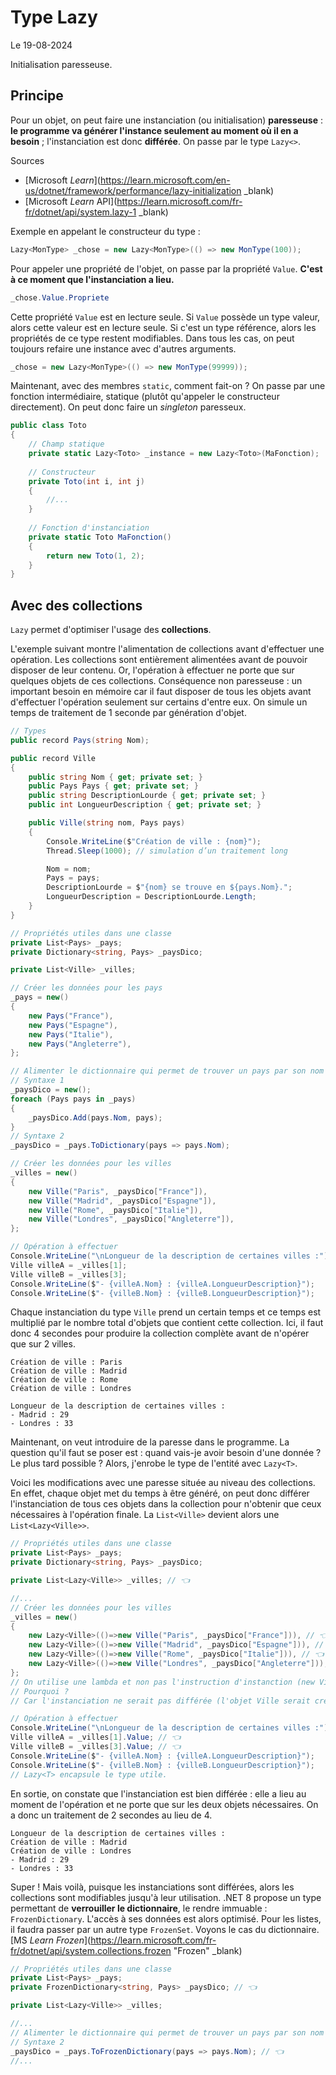 # Type Lazy

Le 19-08-2024

Initialisation paresseuse. 

## Principe

Pour un objet, on peut faire une instanciation (ou initialisation) **paresseuse** : **le programme va générer l'instance seulement au moment où il en a besoin** ; l'instanciation est donc **différée**. On passe par le type `Lazy<>`. 

Sources
- [Microsoft *Learn*](https://learn.microsoft.com/en-us/dotnet/framework/performance/lazy-initialization _blank)
- [Microsoft *Learn* API](https://learn.microsoft.com/fr-fr/dotnet/api/system.lazy-1 _blank)

Exemple en appelant le constructeur du type :

```C#
Lazy<MonType> _chose = new Lazy<MonType>(() => new MonType(100));
```

Pour appeler une propriété de l'objet, on passe par la propriété `Value`. **C'est à ce moment que l'instanciation a lieu.**

```C#
_chose.Value.Propriete
```

Cette propriété `Value` est en lecture seule. Si `Value` possède un type valeur, alors cette valeur est en lecture seule. Si c'est un type référence, alors les propriétés de ce type restent modifiables. Dans tous les cas, on peut toujours refaire une instance avec d'autres arguments.

```C#
_chose = new Lazy<MonType>(() => new MonType(99999));
```

Maintenant, avec des membres `static`, comment fait-on ? On passe par une fonction intermédiaire, statique (plutôt qu'appeler le constructeur directement). On peut donc faire un *singleton* paresseux.

```C#
public class Toto
{
	// Champ statique
	private static Lazy<Toto> _instance = new Lazy<Toto>(MaFonction);
	
	// Constructeur
	private Toto(int i, int j)
	{
		//...
	}
	
	// Fonction d'instanciation
	private static Toto MaFonction()
	{
		return new Toto(1, 2);
	}
}
```

## Avec des collections

`Lazy` permet d'optimiser l'usage des **collections**. 

L'exemple suivant montre l'alimentation de collections avant d'effectuer une opération. Les collections sont entièrement alimentées avant de pouvoir disposer de leur contenu. Or, l'opération à effectuer ne porte que sur quelques objets de ces collections. Conséquence non paresseuse : un important besoin en mémoire car il faut disposer de tous les objets avant d'effectuer l'opération seulement sur certains d'entre eux. On simule un temps de traitement de 1 seconde par génération d'objet.

```C#
// Types
public record Pays(string Nom);

public record Ville
{
	public string Nom { get; private set; }
	public Pays Pays { get; private set; }
	public string DescriptionLourde { get; private set; }
	public int LongueurDescription { get; private set; }

	public Ville(string nom, Pays pays)
	{
		Console.WriteLine($"Création de ville : {nom}");
		Thread.Sleep(1000); // simulation d’un traitement long

		Nom = nom;
		Pays = pays;
		DescriptionLourde = $"{nom} se trouve en ${pays.Nom}.";
		LongueurDescription = DescriptionLourde.Length;
	}
}
```
```C#
// Propriétés utiles dans une classe
private List<Pays> _pays;
private Dictionary<string, Pays> _paysDico;

private List<Ville> _villes;
```
```C#
// Créer les données pour les pays
_pays = new()
{
	new Pays("France"),
	new Pays("Espagne"),
	new Pays("Italie"),
	new Pays("Angleterre"),
};

// Alimenter le dictionnaire qui permet de trouver un pays par son nom
// Syntaxe 1
_paysDico = new();
foreach (Pays pays in _pays)
{
	_paysDico.Add(pays.Nom, pays);
}
// Syntaxe 2
_paysDico = _pays.ToDictionary(pays => pays.Nom);

// Créer les données pour les villes
_villes = new()
{
	new Ville("Paris", _paysDico["France"]),
	new Ville("Madrid", _paysDico["Espagne"]),
	new Ville("Rome", _paysDico["Italie"]),
	new Ville("Londres", _paysDico["Angleterre"]),
};
```
```C#
// Opération à effectuer
Console.WriteLine("\nLongueur de la description de certaines villes :");
Ville villeA = _villes[1];
Ville villeB = _villes[3];
Console.WriteLine($"- {villeA.Nom} : {villeA.LongueurDescription}");
Console.WriteLine($"- {villeB.Nom} : {villeB.LongueurDescription}");
```

Chaque instanciation du type `Ville` prend un certain temps et ce temps est multiplié par le nombre total d'objets que contient cette collection. Ici, il faut donc 4 secondes pour produire la collection complète avant de n'opérer que sur 2 villes.

```Sortie
Création de ville : Paris
Création de ville : Madrid
Création de ville : Rome
Création de ville : Londres

Longueur de la description de certaines villes :
- Madrid : 29
- Londres : 33
```

Maintenant, on veut introduire de la paresse dans le programme. La question qu'il faut se poser est : quand vais-je avoir besoin d'une donnée ? Le plus tard possible ? Alors, j'enrobe le type de l'entité avec `Lazy<T>`.

Voici les modifications avec une paresse située au niveau des collections. En effet, chaque objet met du temps à être généré, on peut donc différer l'instanciation de tous ces objets dans la collection pour n'obtenir que ceux nécessaires à l'opération finale. La `List<Ville>` devient alors une `List<Lazy<Ville>>`. 

```C#
// Propriétés utiles dans une classe
private List<Pays> _pays;
private Dictionary<string, Pays> _paysDico;

private List<Lazy<Ville>> _villes; // 👈
```
```C#
//...
// Créer les données pour les villes
_villes = new()
{
	new Lazy<Ville>(()=>new Ville("Paris", _paysDico["France"])), // 👈
	new Lazy<Ville>(()=>new Ville("Madrid", _paysDico["Espagne"])), // 👈
	new Lazy<Ville>(()=>new Ville("Rome", _paysDico["Italie"])), // 👈
	new Lazy<Ville>(()=>new Ville("Londres", _paysDico["Angleterre"])), // 👈
};
// On utilise une lambda et non pas l'instruction d'instanction (new Ville...).
// Pourquoi ?
// Car l'instanciation ne serait pas différée (l'objet Ville serait créé avant d'être passé au type Lazy).
```
```C#
// Opération à effectuer
Console.WriteLine("\nLongueur de la description de certaines villes :");
Ville villeA = _villes[1].Value; // 👈
Ville villeB = _villes[3].Value; // 👈
Console.WriteLine($"- {villeA.Nom} : {villeA.LongueurDescription}");
Console.WriteLine($"- {villeB.Nom} : {villeB.LongueurDescription}");
// Lazy<T> encapsule le type utile.
```

En sortie, on constate que l'instanciation est bien différée : elle a lieu au moment de l'opération et ne porte que sur les deux objets nécessaires. On a donc un traitement de 2 secondes au lieu de 4.

```Sortie
Longueur de la description de certaines villes :
Création de ville : Madrid
Création de ville : Londres
- Madrid : 29
- Londres : 33
```

Super ! Mais voilà, puisque les instanciations sont différées, alors les collections sont modifiables jusqu'à leur utilisation. .NET 8 propose un type permettant de **verrouiller le dictionnaire**, le rendre immuable : `FrozenDictionary`. L'accès à ses données est alors optimisé. Pour les listes, il faudra passer par un autre type `FrozenSet`. Voyons le cas du dictionnaire. [MS *Learn Frozen*](https://learn.microsoft.com/fr-fr/dotnet/api/system.collections.frozen "Frozen" _blank)

```C#
// Propriétés utiles dans une classe
private List<Pays> _pays;
private FrozenDictionary<string, Pays> _paysDico; // 👈

private List<Lazy<Ville>> _villes;
```
```C#
//...
// Alimenter le dictionnaire qui permet de trouver un pays par son nom
// Syntaxe 2
_paysDico = _pays.ToFrozenDictionary(pays => pays.Nom); // 👈
//...
```
